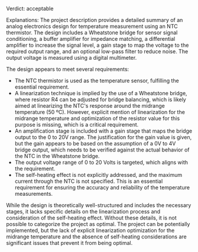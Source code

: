 Verdict: acceptable

Explanations: 
The project description provides a detailed summary of an analog electronics design for temperature measurement using an NTC thermistor. The design includes a Wheatstone bridge for sensor signal conditioning, a buffer amplifier for impedance matching, a differential amplifier to increase the signal level, a gain stage to map the voltage to the required output range, and an optional low-pass filter to reduce noise. The output voltage is measured using a digital multimeter.

The design appears to meet several requirements:
- The NTC thermistor is used as the temperature sensor, fulfilling the essential requirement.
- A linearization technique is implied by the use of a Wheatstone bridge, where resistor R4 can be adjusted for bridge balancing, which is likely aimed at linearizing the NTC's response around the midrange temperature (50 ºC). However, explicit mention of linearization for the midrange temperature and optimization of the resistor value for this purpose is missing, which is a critical requirement.
- An amplification stage is included with a gain stage that maps the bridge output to the 0 to 20V range. The justification for the gain value is given, but the gain appears to be based on the assumption of a 0V to 4V bridge output, which needs to be verified against the actual behavior of the NTC in the Wheatstone bridge.
- The output voltage range of 0 to 20 Volts is targeted, which aligns with the requirement.
- The self-heating effect is not explicitly addressed, and the maximum current through the NTC is not specified. This is an essential requirement for ensuring the accuracy and reliability of the temperature measurements.

While the design is theoretically well-structured and includes the necessary stages, it lacks specific details on the linearization process and consideration of the self-heating effect. Without these details, it is not possible to categorize the project as optimal. The project can be potentially implemented, but the lack of explicit linearization optimization for the midrange temperature and the absence of self-heating considerations are significant issues that prevent it from being optimal.